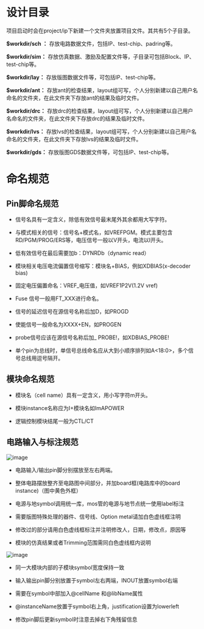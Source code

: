 设计目录
========

项目启动时会在project/ip下新建一个文件夹放置项目文件。其共有5个子目录。

**\$workdir/sch ：** 
存放电路数据文件，包括IP、test-chip、padring等。

**\$workdir/sim：**
存放仿真数据、激励及配置文件等，子目录可包括Block、IP、test-chip等。

**\$workdir/lay：**
存放版图数据文件等，可包括IP、test-chip等。

**\$workdir/ant：**
存放ant的检查结果，layout组可写，个人分别新建以自己用户名命名的文件夹，在此文件夹下存放ant的结果及临时文件。

**\$workdir/drc：**
存放drc的检查结果，layout组可写，个人分别新建以自己用户名命名的文件夹，在此文件夹下存放drc的结果及临时文件。

**\$workdir/lvs：**
存放lvs的检查结果，layout组可写，个人分别新建以自己用户名命名的文件夹，在此文件夹下存放lvs的结果及临时文件。

**\$workdir/gds：** 
存放版图GDS数据文件等，可包括IP、test-chip等。

命名规范
========

Pin脚命名规范
-------------

-   信号名具有一定含义，除低有效信号最末尾外其余都用大写字符。

-   与模式相关的信号：信号名+模式名，如VREFPGM。模式主要包含RD/PGM/PROG/ERS等，电压信号一般以V开头，电流以I开头。

-   低有效信号在最后需要加b：DYNRDb（dynamic read）

-   模块相关电压电流偏置信号缩写：模块名+BIAS，例如XDBIAS(x-decoder bias)

-   固定电压偏置命名：VREF\_电压值，如VREF1P2V(1.2V vref)

-   Fuse 信号一般用FT\_XXX进行命名。

-   信号的延迟信号在源信号名称后加D，如PROGD

-   使能信号一般命名为XXXX+EN，如PROGEN

-   probe信号应该在源信号名称后加\_ PROBE!，如XDBIAS\_PROBE!

-   单个pin为总线时，单信号总线命名应从大到小顺序排列如A\<18:0\>，多个信号总线用逗号隔开。

模块命名规范
------------

-   模块名（cell name）具有一定含义，用小写字符m开头。

-   模块instance名称应为I+模块名如ImAPOWER

-   逻辑控制模块结尾一般为CTL/CT

电路输入与标注规范
------------------

![image](https://user-images.githubusercontent.com/100336131/215266974-f5fd3d2c-920e-42d5-85d7-52b9b5aa211a.png)


-   电路输入/输出pin脚分别摆放至左右两端。

-   整体电路摆放整齐至电路图中间部分，并加board框(电路库中的board
    instance)（图中黄色外框）

-   电源与地symbol调用统一库，mos管的电源与地节点统一使用label标注

-   需要版图特殊处理的器件、信号线、Option metal请加白色虚线框注明

-   修改过的部分请用白色虚线框标注并注明修改人，日期，修改点，原因等

-   模块的仿真结果或者Trimming范围需同白色虚线框内说明

![image](https://user-images.githubusercontent.com/100336131/215266985-73091cf7-8169-425d-9fef-67df8b536fca.png)

-   同一大模块内部的子模块symbol宽度保持一致

-   输入输出pin脚分别放置于symbol左右两端，INOUT放置symbol右端

-   需要在symbol中部加入\@cellName 和\@libName属性

-   \@instanceName放置于symbol右上角，justification设置为lowerleft

-   修改pin脚后更新symbol时注意去掉右下角残留信息
